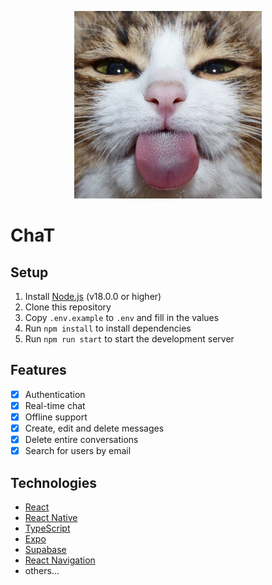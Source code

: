 <p align="center">
  <img src="./docs/assets/cat.jpg" width="300" height="300" />
</p>

# ChaT

## Setup

1. Install [Node.js](https://nodejs.org/en/download/) (v18.0.0 or higher)
2. Clone this repository
3. Copy `.env.example` to `.env` and fill in the values
4. Run `npm install` to install dependencies
5. Run `npm run start` to start the development server

## Features

- [x] Authentication
- [x] Real-time chat
- [x] Offline support
- [x] Create, edit and delete messages
- [x] Delete entire conversations
- [x] Search for users by email

## Technologies

- [React](https://reactjs.org/)
- [React Native](https://reactnative.dev/)
- [TypeScript](https://www.typescriptlang.org/)
- [Expo](https://expo.dev/)
- [Supabase](https://supabase.io/)
- [React Navigation](https://reactnavigation.org/)
- others...
